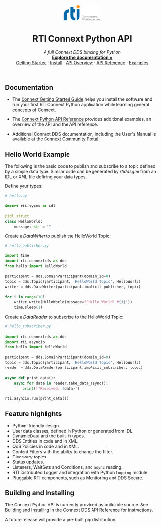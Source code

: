 <br />
<p align="center">
  <a href="https://github.com/rticommunity/connextdds-py">
    <img src="docs/source/_static/rti-logo-tag-StackedRight.png" alt="RTI Connext Python API" height="50">
  </a>
</p>


<p align="center"><h1 align="center"><strong>RTI Connext Python API</strong></h1></p>

<p align="center">
  <em>A full Connext DDS binding for Python</em>
  <br />
  <a href="https://community.rti.com/static/documentation/connext-dds/7.0.0/doc/api/connext_dds/api_python/index.html"><strong>Explore the documentation »</strong></a>
  <br />
  <a href="https://community.rti.com/static/documentation/connext-dds/7.0.0/doc/manuals/connext_dds_professional/getting_started_guide/index.html">Getting Started</a>
  ·
  <a href="https://community.rti.com/static/documentation/connext-dds/7.0.0/doc/api/connext_dds/api_python/building.html">Install</a>
  ·
  <a href="https://community.rti.com/static/documentation/connext-dds/7.0.0/doc/api/connext_dds/api_python/overview.html">API Overview</a>
  ·
  <a href="https://community.rti.com/static/documentation/connext-dds/7.0.0/doc/api/connext_dds/api_python/quick.html">API Reference</a>
  ·
  <a href="https://github.com/rticommunity/rticonnextdds-examples">Examples</a>
</p>

<br>

## Documentation

- The [Connext Getting Started Guide](https://community.rti.com/static/documentation/connext-dds/7.0.0/doc/manuals/connext_dds_professional/getting_started_guide/index.html)
helps you install the software and run your first RTI Connext Python application while learning general concepts of Connext.

- The [Connext Python API Reference](https://community.rti.com/static/documentation/connext-dds/7.0.0/doc/api/connext_dds/api_python/index.html)
provides additional examples, an overview of the API and the API reference.

- Additional Connext DDS documentation, including the User's Manual is available at the [Connext Community Portal](https://community.rti.com/static/documentation/).

## Hello World Example

The following is the basic code to publish and subscribe to a topic defined
by a simple data type. Similar code can be generated by *rtiddsgen* from an IDL
or XML file defining your data types.

Define your types:

```python
# hello.py

import rti.types as idl

@idl.struct
class HelloWorld:
    message: str = ""
```

Create a *DataWriter* to publish the HelloWorld Topic:

```python
# hello_publisher.py

import time
import rti.connextdds as dds
from hello import HelloWorld

participant = dds.DomainParticipant(domain_id=0)
topic = dds.Topic(participant, 'HelloWorld Topic', HelloWorld)
writer = dds.DataWriter(participant.implicit_publisher, topic)

for i in range(10):
    writer.write(HelloWorld(message=f'Hello World! #{i}'))
    time.sleep(1)
```

Create a *DataReader* to subscribe to the HelloWorld Topic:

```python
# hello_subscriber.py

import rti.connextdds as dds
import rti.asyncio
from hello import HelloWorld

participant = dds.DomainParticipant(domain_id=0)
topic = dds.Topic(participant, 'HelloWorld Topic', HelloWorld)
reader = dds.DataReader(participant.implicit_subscriber, topic)

async def print_data():
    async for data in reader.take_data_async():
        print(f"Received: {data}")

rti.asyncio.run(print_data())
```


## Feature highlights

- Python-friendly design.
- User data classes, defined in Python or generated from IDL.
- DynamicData and the built-in types.
- DDS Entities in code and in XML.
- QoS Policies in code and in XML.
- Content Filters with the ability to change the filter.
- Discovery topics.
- Status updates.
- Listeners, WaitSets and Conditions, and `async` reading.
- RTI Distributed Logger and integration with Python `logging` module
- Pluggable RTI components, such as Monitoring and DDS Secure.

## Building and Installing

The Connext Python API is currently provided as buildable source. See
[Building and Installing](https://community.rti.com/static/documentation/connext-dds/7.0.0/doc/api/connext_dds/api_python/building.html) in the Connext DDS API Reference for instructions.

A future release will provide a pre-built pip distribution.